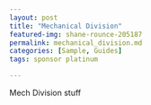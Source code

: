 ```yaml
---
layout: post
title: "Mechanical Division"
featured-img: shane-rounce-205187
permalink: mechanical_division.md
categories: [Sample, Guides]
tags: sponsor platinum

---
```



Mech Division stuff
